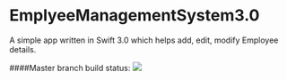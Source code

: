 # EmplyeeManagementSystem3.0
A simple app written in Swift 3.0 which helps add, edit, modify Employee details.

####Master branch build status: 
![](https://travis-ci.org/HanumanKachwa/EmployeeManagementSystem.svg?branch=master)
